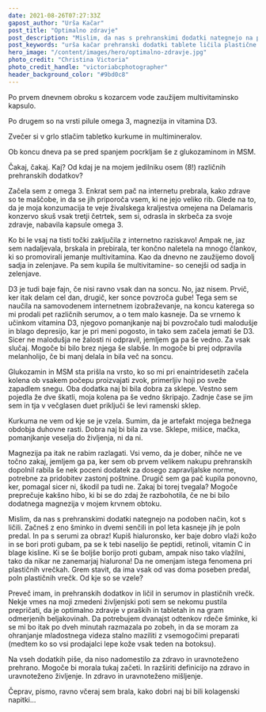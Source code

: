 ```yaml
---
date: 2021-08-26T07:27:33Z
gapost_author: "Urša Kačar"
post_title: "Optimalno zdravje"
post_description: "Mislim, da nas s prehranskimi dodatki nategnejo na podoben način, kot s ličili. Začneš z eno šminko in dvemi senčili in pol leta kasneje jih je poln predal. In pa s serumi za obraz! Kupiš hialuronsko, ker baje dobro vlaži kožo in se bori proti gubam, pa se k tebi naselijo še peptidi, retinoli, vitamin C in blage kisline."
post_keywords: "urša kačar prehranski dodatki tablete ličila plastične vrečke omega D3 kurkuma magnezij multivitamin glukozamin MSM"
hero_image: "/content/images/hero/optimalno-zdravje.jpg"
photo_credit: "Christina Victoria"
photo_credit_handle: "victoriabcphotographer"
header_background_color: "#9bd0c8"
---
```


Po prvem dnevnem obroku s kozarcem vode zaužijem multivitaminsko kapsulo.

Po drugem so na vrsti pilule omega 3, magnezija in vitamina D3.

Zvečer si v grlo stlačim tabletko kurkume in multimineralov.

Ob koncu dneva pa se pred spanjem pocrkljam še z glukozaminom in MSM.

Čakaj, čakaj. Kaj? Od kdaj je na mojem jedilniku osem (8!) različnih prehranskih dodatkov?

Začela sem z omega 3. Enkrat sem pač na internetu prebrala, kako zdrave so te maščobe, in da se jih priporoča vsem, ki ne jejo veliko rib. Glede na to, da je moja konzumacija te veje živalskega kraljestva omejena na Delamaris konzervo skuš vsak tretji četrtek, sem si, odrasla in skrbeča za svoje zdravje, nabavila kapsule omega 3.

Ko bi le vsaj na tisti točki zaključila z internetno raziskavo! Ampak ne, jaz sem nadaljevala, brskala in prebirala, ter končno naletela na mnogo člankov, ki so promovirali jemanje multivitamina. Kao da dnevno ne zaužijemo dovolj sadja in zelenjave. Pa sem kupila še multivitamine- so cenejši od sadja in zelenjave.

D3 je tudi baje fajn, če nisi ravno vsak dan na soncu. No, jaz nisem. Prvič, ker itak delam cel dan, drugič, ker sonce povzroča gube! Tega sem se naučila na samovodenem internetnem izobraževanje, na koncu katerega so mi prodali pet različnih serumov, a o tem malo kasneje. Da se vrnemo k učinkom vitamina D3, njegovo pomanjkanje naj bi povzročalo tudi malodušje in blago depresijo, kar je pri meni pogosto, in tako sem začela jemati še D3. Sicer ne malodušja ne žalosti ni odpravil, jemljem ga pa še vedno. Za vsak slučaj. Mogoče bi bilo brez njega še slabše. In mogoče bi prej odpravila melanholijo, če bi manj delala in bila več na soncu.

Glukozamin in MSM sta prišla na vrsto, ko so mi pri enaintridesetih začela kolena ob vsakem počepu proizvajati zvok, primerljiv hoji po sveže zapadlem snegu. Oba dodatka naj bi bila dobra za sklepe. Vestno sem pojedla že dve škatli, moja kolena pa še vedno škripajo. Zadnje čase se jim sem in tja v večglasen duet priključi še levi ramenski sklep.

Kurkuma ne vem od kje se je vzela. Sumim, da je artefakt mojega bežnega obdobja duhovne rasti. Dobra naj bi bila za vse. Sklepe, mišice, mačka, pomanjkanje veselja do življenja, ni da ni.

Magnezija pa itak ne rabim razlagati. Vsi vemo, da je dober, nihče ne ve točno zakaj, jemljem ga pa, ker sem ob prvem velikem nakupu prehranskih dopolnil rabila še nek poceni dodatek za dosego zapravljalske norme,  potrebne za pridobitev zastonj poštnine. Drugič sem ga pač kupila ponovno, ker, pomagal sicer ni, škodil pa tudi ne. Zakaj bi torej tvegala? Mogoče preprečuje kakšno hibo, ki bi se do zdaj že razbohotila, če ne bi bilo dodatnega magnezija v mojem krvnem obtoku.

Mislim, da nas s prehranskimi dodatki nategnejo na podoben način, kot s ličili. Začneš z eno šminko in dvemi senčili in pol leta kasneje jih je poln predal. In pa s serumi za obraz! Kupiš hialuronsko, ker baje dobro vlaži kožo in se bori proti gubam, pa se k tebi naselijo še peptidi, retinoli, vitamin C in blage kisline. Ki se še boljše borijo proti gubam, ampak niso tako vlažilni, tako da nikar ne zanemarjaj hialurona! Da ne omenjam istega fenomena pri plastičnih vrečkah. Grem stavit, da ima vsak od vas doma poseben predal, poln plastičnih vrečk. Od kje so se vzele?

Preveč imam, in prehranskih dodatkov in ličil in serumov in plastičnih vrečk. Nekje vmes na moji zmedeni življenjski poti sem se nekomu pustila prepričati, da je optimalno zdravje v praških in tabletah in na gram odmerjenih beljakovinah. Da potrebujem dvanajst odtenkov rdeče šminke, ki se mi bo itak po dveh minutah razmazala po zobeh, in da se moram za ohranjanje mladostnega videza stalno maziliti z vsemogočimi preparati (medtem ko so vsi prodajalci lepe kože vsak teden na botoksu).

Na vseh dodatkih piše, da niso nadomestilo za zdravo in uravnoteženo prehrano. Mogoče bi morala tukaj začeti. In razširiti definicijo na zdravo in uravnoteženo življenje. In zdravo in uravnoteženo mišljenje.

Čeprav, pismo, ravno včeraj sem brala, kako dobri naj bi bili kolagenski napitki...
